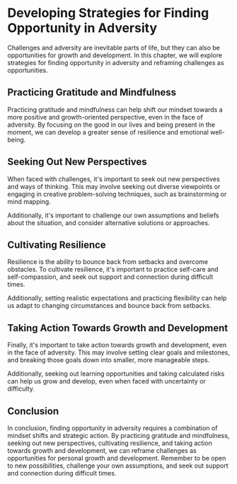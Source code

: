 Developing Strategies for Finding Opportunity in Adversity
============================================================================================================

Challenges and adversity are inevitable parts of life, but they can also be opportunities for growth and development. In this chapter, we will explore strategies for finding opportunity in adversity and reframing challenges as opportunities.

Practicing Gratitude and Mindfulness
------------------------------------

Practicing gratitude and mindfulness can help shift our mindset towards a more positive and growth-oriented perspective, even in the face of adversity. By focusing on the good in our lives and being present in the moment, we can develop a greater sense of resilience and emotional well-being.

Seeking Out New Perspectives
----------------------------

When faced with challenges, it's important to seek out new perspectives and ways of thinking. This may involve seeking out diverse viewpoints or engaging in creative problem-solving techniques, such as brainstorming or mind mapping.

Additionally, it's important to challenge our own assumptions and beliefs about the situation, and consider alternative solutions or approaches.

Cultivating Resilience
----------------------

Resilience is the ability to bounce back from setbacks and overcome obstacles. To cultivate resilience, it's important to practice self-care and self-compassion, and seek out support and connection during difficult times.

Additionally, setting realistic expectations and practicing flexibility can help us adapt to changing circumstances and bounce back from setbacks.

Taking Action Towards Growth and Development
--------------------------------------------

Finally, it's important to take action towards growth and development, even in the face of adversity. This may involve setting clear goals and milestones, and breaking those goals down into smaller, more manageable steps.

Additionally, seeking out learning opportunities and taking calculated risks can help us grow and develop, even when faced with uncertainty or difficulty.

Conclusion
----------

In conclusion, finding opportunity in adversity requires a combination of mindset shifts and strategic action. By practicing gratitude and mindfulness, seeking out new perspectives, cultivating resilience, and taking action towards growth and development, we can reframe challenges as opportunities for personal growth and development. Remember to be open to new possibilities, challenge your own assumptions, and seek out support and connection during difficult times.
